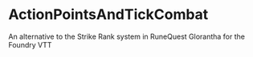 # ActionPointsAndTickCombat
An alternative to the Strike Rank system in RuneQuest Glorantha for the Foundry VTT

